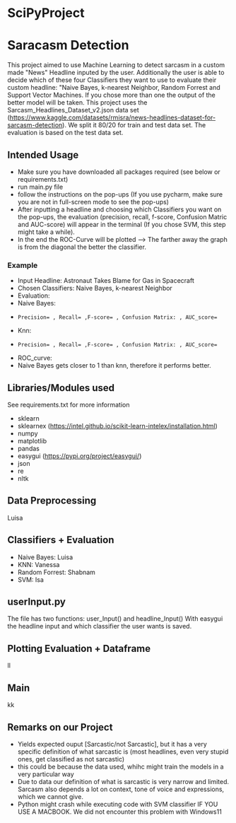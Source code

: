 # SciPyProject
# Saracasm Detection
This project aimed to use Machine Learning to detect sarcasm in a custom made "News" Headline inputed by the user. 
Additionally the user is able to decide which of these four Classifiers they want to use to evaluate their custom headline: "Naive Bayes, k-nearest Neighbor, Random Forrest and Support Vector Machines. 
If you chose more than one the output of the better model will be taken.
This project uses the Sarcasm_Headlines_Dataset_v2.json data set (https://www.kaggle.com/datasets/rmisra/news-headlines-dataset-for-sarcasm-detection). We split it 80/20 for train and test data set.
The evaluation is based on the test data set. 

## Intended Usage

- Make sure you have downloaded all packages required (see below or requirements.txt)
- run main.py file
- follow the instructions on the pop-ups (If you use pycharm, make sure you are not in full-screen mode to see the pop-ups)
- After inputting a headline and choosing which Classifiers you want on the pop-ups, the evaluation (precision, recall, f-score, Confusion Matric and AUC-score) will appear in the terminal (If you chose SVM, this step might take a while).
- In the end the ROC-Curve will be plotted --> The farther away the graph is from the diagonal the better the classifier.
  
### Example

- Input Headline: Astronaut Takes Blame for Gas in Spacecraft
- Chosen Classifiers: Naive Bayes, k-nearest Neighbor
- Evaluation:
-   Naive Bayes:
-     Precision= , Recall= ,F-score= , Confusion Matrix: , AUC_score=
-   Knn:
-     Precision= , Recall= ,F-score= , Confusion Matrix: , AUC_score=
-   ROC_curve:
-   Naive Bayes gets closer to 1 than knn, therefore it performs better.
  
## Libraries/Modules used
See requirements.txt for more information
- sklearn
- sklearnex (https://intel.github.io/scikit-learn-intelex/installation.html)
- numpy
- matplotlib
- pandas
- easygui (https://pypi.org/project/easygui/)
- json
- re
- nltk

## Data Preprocessing 
Luisa

## Classifiers + Evaluation

- Naive Bayes: Luisa
- KNN: Vanessa
- Random Forrest: Shabnam
- SVM: Isa

## userInput.py
The file has two functions: user_Input() and headline_Input()
With easygui the headline input and which classifier the user wants is saved.


## Plotting Evaluation + Dataframe
ll

## Main
kk

## Remarks on our Project

- Yields expected ouput [Sarcastic/not Sarcastic], but it has a very specific definition of what sarcastic is (most headlines, even very stupid ones, get classified as not sarcastic)
- this could be because the data used, whihc might train the models in a very particular way
- Due to data our definition of what is sarcastic is very narrow and limited. Sarcasm also depends a lot on context, tone of voice and expressions, which we cannot give.
- Python might crash while executing code with SVM classifier IF YOU USE A MACBOOK. We did not encounter this problem with Windows11

